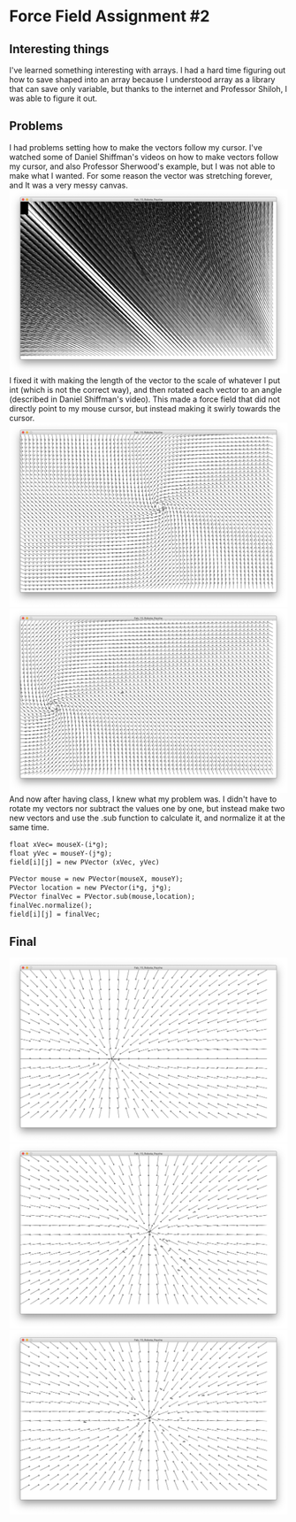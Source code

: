# Force Field Assignment #2

## Interesting things
I've learned something interesting with arrays. I had a hard time figuring out how to save shaped into an array because I understood array as a library that can save only variable, but thanks to the internet and Professor Shiloh, I was able to figure it out.

## Problems
I had problems setting how to make the vectors follow my cursor. I've watched some of Daniel Shiffman's videos on how to make vectors follow my cursor, and also Professor Sherwood's example, but I was not able to make what I wanted. For some reason the vector was stretching forever, and It was a very messy canvas.
![](media/forceFieldError.png)
I fixed it with making the length of the vector to the scale of whatever I put int (which is not the correct way), and then rotated each vector to an angle (described in Daniel Shiffman's video). This made a force field that did not directly point to my mouse cursor, but instead making it swirly towards the cursor.
![](media/forceFieldError2.png)
![](media/forceFieldError3.png)
And now after having class, I knew what my problem was. I didn't have to rotate my vectors nor subtract the values one by one, but instead make two new vectors and use the .sub function to calculate it, and normalize it at the same time.

```
float xVec= mouseX-(i*g);
float yVec = mouseY-(j*g);
field[i][j] = new PVector (xVec, yVec)
```

```
PVector mouse = new PVector(mouseX, mouseY);
PVector location = new PVector(i*g, j*g);
PVector finalVec = PVector.sub(mouse,location);
finalVec.normalize();
field[i][j] = finalVec;
```

## Final
![](media/forceFieldFinal1.png)
![](media/forceFieldFinal2.png)
![](media/forceFieldFinal3.png)
